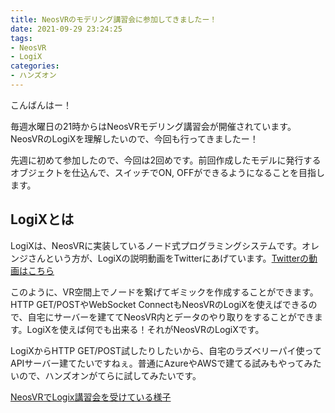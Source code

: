 ```yaml
---
title: NeosVRのモデリング講習会に参加してきましたー！
date: 2021-09-29 23:24:25
tags: 
- NeosVR
- LogiX
categories:
- ハンズオン
---
```


こんばんはー！

毎週水曜日の21時からはNeosVRモデリング講習会が開催されています。NeosVRのLogiXを理解したいので、今回も行ってきましたー！

先週に初めて参加したので、今回は2回めです。前回作成したモデルに発行するオブジェクトを仕込んで、スイッチでON, OFFができるようになることを目指します。

## LogiXとは

LogiXは、NeosVRに実装しているノード式プログラミングシステムです。オレンジさんという方が、LogiXの説明動画をTwitterにあげています。[Twitterの動画はこちら](https://twitter.com/mikan3134/status/1238682216730783744?s=20)

このように、VR空間上でノードを繋げてギミックを作成することができます。HTTP GET/POSTやWebSocket ConnectもNeosVRのLogiXを使えばできるので、自宅にサーバーを建ててNeosVR内とデータのやり取りをすることができます。LogiXを使えば何でも出来る！それがNeosVRのLogiXです。

LogiXからHTTP GET/POST試したりしたいから、自宅のラズベリーパイ使ってAPIサーバー建てたいですねぇ。普通にAzureやAWSで建てる試みもやってみたいので、ハンズオンがてらに試してみたいです。

[NeosVRでLogix講習会を受けている様子](https://twitter.com/YYa0928/status/1443215267551604738?s=20)